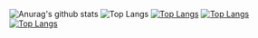 ![Anurag's github stats](https://github-readme-stats.vercel.app/api?username=FireCubeStudios&show_icons=true&theme=onedark)
![Top Langs](https://github-readme-stats.vercel.app/api/top-langs/?username=FireCubeStudios)
[![Top Langs](https://github-readme-stats.vercel.app/api/top-langs/?username=FireCubeStudios)](https://github.com/FireCubeStudios/SwiftBrowser)
[![Top Langs](https://github-readme-stats.vercel.app/api/top-langs/?username=FireCubeStudios)](https://github.com/FireCubeStudios/flowpad)
[![Top Langs](https://github-readme-stats.vercel.app/api/top-langs/?username=FireCubeStudios)](https://github.com/FireCubeStudios/firecubestudios.github.io)
<!--
**FireCubeStudios/FireCubeStudios** is a ✨ _special_ ✨ repository because its `README.md` (this file) appears on your GitHub profile.

Here are some ideas to get you started:

- 🔭 I’m currently working on ...
- 🌱 I’m currently learning ...
- 👯 I’m looking to collaborate on ...
- 🤔 I’m looking for help with ...
- 💬 Ask me about ...
- 📫 How to reach me: ...
- 😄 Pronouns: ...
- ⚡ Fun fact: ...
-->
